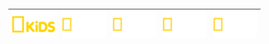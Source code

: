 | ![](https://raw.githubusercontent.com/RevGear/logo/master/International/NationalGeographic/NatGeoKids.png) | ![](https://raw.githubusercontent.com/RevGear/logo/master/International/NationalGeographic/NatGeoMundo.png) | ![](https://raw.githubusercontent.com/RevGear/logo/master/International/NationalGeographic/NatGeoPeople.png) | ![](https://raw.githubusercontent.com/RevGear/logo/master/International/NationalGeographic/NationalGeographic.png) | ![](https://raw.githubusercontent.com/RevGear/logo/master/International/NationalGeographic/NationalGeographicWild.png) | 
|:---:|:---:|:---:|:---:|:---:| 

